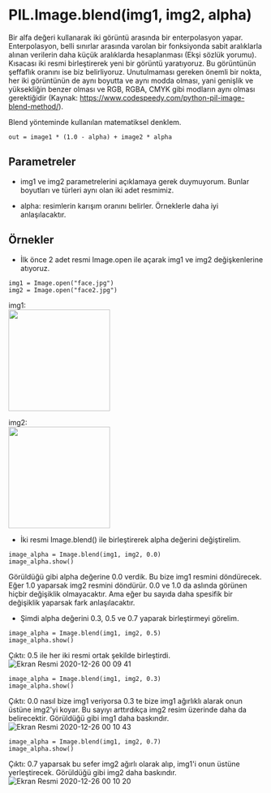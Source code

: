 # PIL.Image.blend(img1, img2, alpha)

Bir alfa değeri kullanarak iki görüntü arasında bir enterpolasyon yapar. Enterpolasyon, belli sınırlar arasında varolan bir fonksiyonda sabit 
aralıklarla alınan verilerin daha küçük aralıklarda hesaplanması (Ekşi sözlük yorumu). Kısacası iki resmi birleştirerek yeni bir görüntü yaratıyoruz. Bu görüntünün
şeffaflık oranını ise biz belirliyoruz.
Unutulmaması gereken önemli bir nokta, her iki görüntünün de aynı boyutta ve aynı modda olması, yani genişlik ve yüksekliğin benzer olması 
ve RGB, RGBA, CMYK gibi modların aynı olması gerektiğidir (Kaynak: https://www.codespeedy.com/python-pil-image-blend-method/). <br>

Blend yönteminde kullanılan matematiksel denklem.

```
out = image1 * (1.0 - alpha) + image2 * alpha
```

## Parametreler
* img1 ve img2 parametrelerini açıklamaya gerek duymuyorum. Bunlar boyutları ve türleri aynı olan iki adet resmimiz.

* alpha: resimlerin karışım oranını belirler. Örneklerle daha iyi anlaşılacaktır.


## Örnekler
* İlk önce 2 adet resmi Image.open ile açarak img1 ve img2 değişkenlerine atıyoruz.
```
img1 = Image.open("face.jpg")
img2 = Image.open("face2.jpg")
```
img1:<br>
<img src="https://user-images.githubusercontent.com/25556230/103141973-d80fe780-470d-11eb-960e-ecb20c7bfa9d.jpg" width=200 height=200>

img2:<br>
<img src="https://user-images.githubusercontent.com/25556230/103141975-da724180-470d-11eb-8f9f-ccf46697134b.jpg" width=200 height=200>


* İki resmi Image.blend() ile birleştirerek alpha değerini değiştirelim.
```
image_alpha = Image.blend(img1, img2, 0.0)
image_alpha.show()
```
Görüldüğü gibi alpha değerine 0.0 verdik. Bu bize img1 resmini döndürecek. Eğer 1.0 yaparsak img2 resmini döndürür. 0.0 ve 1.0 da aslında görünen hiçbir değişiklik olmayacaktır. Ama eğer bu sayıda daha spesifik bir değişiklik yaparsak fark anlaşılacaktır.

* Şimdi alpha değerini 0.3, 0.5 ve 0.7 yaparak birleştirmeyi görelim.
```
image_alpha = Image.blend(img1, img2, 0.5)
image_alpha.show()
```
Çıktı: 0.5 ile her iki resmi ortak şekilde birleştirdi. <br>
![Ekran Resmi 2020-12-26 00 09 41](https://user-images.githubusercontent.com/25556230/103142093-f4f8ea80-470e-11eb-9fc8-093929f4a22c.png)
```
image_alpha = Image.blend(img1, img2, 0.3)
image_alpha.show()
```
Çıktı: 0.0 nasıl bize img1 veriyorsa 0.3 te bize img1 ağırlıklı alarak onun üstüne img2'yi koyar. Bu sayıyı arttırdıkça img2 resim üzerinde daha da belirecektir.
Görüldüğü gibi img1 daha baskındır. <br>
![Ekran Resmi 2020-12-26 00 10 43](https://user-images.githubusercontent.com/25556230/103142095-faeecb80-470e-11eb-8582-01814af03b4e.png)
```
image_alpha = Image.blend(img1, img2, 0.7)
image_alpha.show()
```
Çıktı: 0.7 yaparsak bu sefer img2 ağırlı olarak alıp, img1'i onun üstüne yerleştirecek. Görüldüğü gibi img2 daha baskındır. <br>
![Ekran Resmi 2020-12-26 00 10 20](https://user-images.githubusercontent.com/25556230/103142094-f9bd9e80-470e-11eb-8137-2dfc017ef75a.png)
